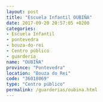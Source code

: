 ```yaml
---
layout: post
title: "Escuela Infantil OUBIÑA"
date: 2017-09-20 20:57:05 +0200
categories:
- Escuela Infantil
- pontevedra
- bouza-do-rei
- Centro público
- guarderia
name: "OUBIÑA"
province: "Pontevedra"
location: "Bouza do Rei"
code: "36018069"
type: "Centro público"
permalink: /guarderias/oubina.html
---
```

